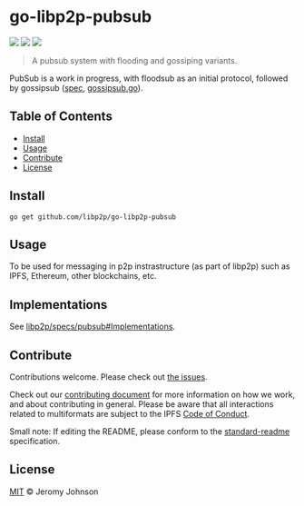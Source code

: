 # go-libp2p-pubsub

[![](https://img.shields.io/badge/made%20by-Protocol%20Labs-blue.svg?style=flat-square)](http://ipn.io)
[![](https://img.shields.io/badge/project-libp2p-blue.svg?style=flat-square)](http://github.com/libp2p/libp2p)
[![](https://img.shields.io/badge/freenode-%23ipfs-blue.svg?style=flat-square)](http://webchat.freenode.net/?channels=%23ipfs)

> A pubsub system with flooding and gossiping variants.

PubSub is a work in progress, with floodsub as an initial protocol, followed by gossipsub ([spec](https://github.com/libp2p/specs/tree/master/pubsub/gossipsub), [gossipsub.go](https://github.com/libp2p/go-libp2p-pubsub/blob/master/gossipsub.go)).

## Table of Contents

- [Install](#install)
- [Usage](#usage)
- [Contribute](#contribute)
- [License](#license)

## Install

```
go get github.com/libp2p/go-libp2p-pubsub
```

## Usage

To be used for messaging in p2p instrastructure (as part of libp2p) such as IPFS, Ethereum, other blockchains, etc.

## Implementations

See [libp2p/specs/pubsub#Implementations](https://github.com/libp2p/specs/tree/master/pubsub#Implementations).

## Contribute

Contributions welcome. Please check out [the issues](https://github.com/libp2p/go-libp2p-pubsub/issues).

Check out our [contributing document](https://github.com/libp2p/community/blob/master/contributing.md) for more information on how we work, and about contributing in general. Please be aware that all interactions related to multiformats are subject to the IPFS [Code of Conduct](https://github.com/ipfs/community/blob/master/code-of-conduct.md).

Small note: If editing the README, please conform to the [standard-readme](https://github.com/RichardLitt/standard-readme) specification.

## License

[MIT](LICENSE) © Jeromy Johnson
